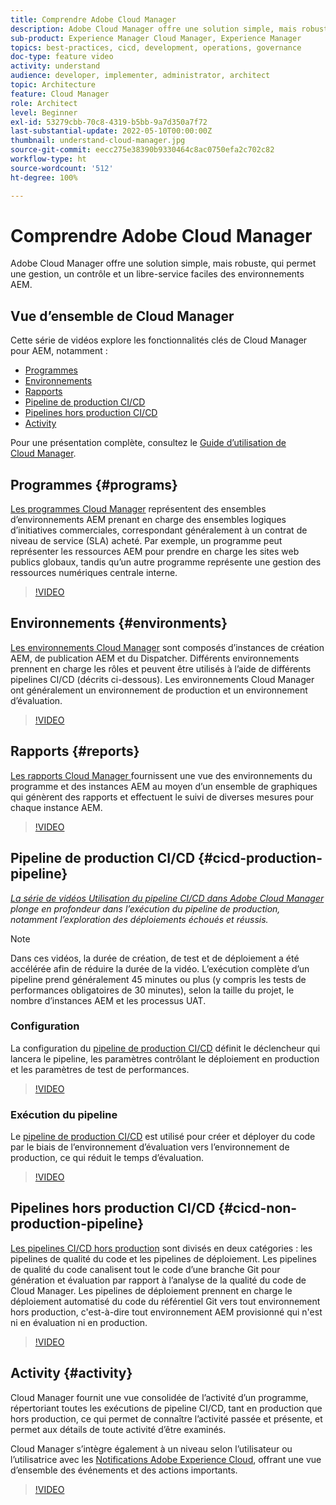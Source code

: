 ```yaml
---
title: Comprendre Adobe Cloud Manager
description: Adobe Cloud Manager offre une solution simple, mais robuste, qui permet une gestion, un contrôle et un libre-service faciles des environnements AEM.
sub-product: Experience Manager Cloud Manager, Experience Manager
topics: best-practices, cicd, development, operations, governance
doc-type: feature video
activity: understand
audience: developer, implementer, administrator, architect
topic: Architecture
feature: Cloud Manager
role: Architect
level: Beginner
exl-id: 53279cbb-70c8-4319-b5bb-9a7d350a7f72
last-substantial-update: 2022-05-10T00:00:00Z
thumbnail: understand-cloud-manager.jpg
source-git-commit: eecc275e38390b9330464c8ac0750efa2c702c82
workflow-type: ht
source-wordcount: '512'
ht-degree: 100%

---
```


# Comprendre Adobe Cloud Manager

Adobe Cloud Manager offre une solution simple, mais robuste, qui permet une gestion, un contrôle et un libre-service faciles des environnements AEM.

## Vue d’ensemble de Cloud Manager

Cette série de vidéos explore les fonctionnalités clés de Cloud Manager pour AEM, notamment :

* [Programmes](#programs)
* [Environnements](#environments)
* [Rapports](#reports)
* [Pipeline de production CI/CD](#cicd-production-pipeline)
* [Pipelines hors production CI/CD](#cicd-non-production-pipeline)
* [Activity](#activity)

Pour une présentation complète, consultez le [Guide d’utilisation de Cloud Manager](https://experienceleague.adobe.com/docs/experience-manager-cloud-manager/content/introduction.html?lang=fr).

## Programmes {#programs}

[Les programmes Cloud Manager](https://experienceleague.adobe.com/docs/experience-manager-cloud-manager/content/getting-started/program-setup.html?lang=fr) représentent des ensembles d’environnements AEM prenant en charge des ensembles logiques d’initiatives commerciales, correspondant généralement à un contrat de niveau de service (SLA) acheté. Par exemple, un programme peut représenter les ressources AEM pour prendre en charge les sites web publics globaux, tandis qu’un autre programme représente une gestion des ressources numériques centrale interne.

>[!VIDEO](https://video.tv.adobe.com/v/26313?quality=12&learn=on)

## Environnements {#environments}

[Les environnements Cloud Manager](https://experienceleague.adobe.com/docs/experience-manager-cloud-manager/content/using/managing-environments.html?lang=fr) sont composés d’instances de création AEM, de publication AEM et du Dispatcher. Différents environnements prennent en charge les rôles et peuvent être utilisés à l’aide de différents pipelines CI/CD (décrits ci-dessous). Les environnements Cloud Manager ont généralement un environnement de production et un environnement d’évaluation.

>[!VIDEO](https://video.tv.adobe.com/v/26318?quality=12&learn=on)

## Rapports {#reports}

[Les rapports Cloud Manager ](https://experienceleague.adobe.com/docs/experience-manager-cloud-manager/content/using/monitoring-environments.html?lang=fr) fournissent une vue des environnements du programme et des instances AEM au moyen d’un ensemble de graphiques qui génèrent des rapports et effectuent le suivi de diverses mesures pour chaque instance AEM.

>[!VIDEO](https://video.tv.adobe.com/v/26315?quality=12&learn=on)

## Pipeline de production CI/CD {#cicd-production-pipeline}

*[La série de vidéos Utilisation du pipeline CI/CD dans Adobe Cloud Manager](./use-the-cicd-pipeline-in-cloud-manager-for-aem.md) plonge en profondeur dans l’exécution du pipeline de production, notamment l’exploration des déploiements échoués et réussis.*

>[!NOTE]
>
> Dans ces vidéos, la durée de création, de test et de déploiement a été accélérée afin de réduire la durée de la vidéo. L’exécution complète d’un pipeline prend généralement 45 minutes ou plus (y compris les tests de performances obligatoires de 30 minutes), selon la taille du projet, le nombre d’instances AEM et les processus UAT.

### Configuration

La configuration du [pipeline de production CI/CD](https://experienceleague.adobe.com/docs/experience-manager-cloud-manager/content/using/pipelines/production-pipelines.html?lang=fr) définit le déclencheur qui lancera le pipeline, les paramètres contrôlant le déploiement en production et les paramètres de test de performances.

>[!VIDEO](https://video.tv.adobe.com/v/26314?quality=12&learn=on)

### Exécution du pipeline

Le [pipeline de production CI/CD](https://experienceleague.adobe.com/docs/experience-manager-cloud-manager/content/using/code-deployment.html?lang=fr) est utilisé pour créer et déployer du code par le biais de l’environnement d’évaluation vers l’environnement de production, ce qui réduit le temps d’évaluation.

>[!VIDEO](https://video.tv.adobe.com/v/26317?quality=12&learn=on)

## Pipelines hors production CI/CD {#cicd-non-production-pipeline}

[Les pipelines CI/CD hors production](https://experienceleague.adobe.com/docs/experience-manager-cloud-manager/content/using/pipelines/production-pipelines.html?lang=fr) sont divisés en deux catégories : les pipelines de qualité du code et les pipelines de déploiement. Les pipelines de qualité du code canalisent tout le code d’une branche Git pour génération et évaluation par rapport à l’analyse de la qualité du code de Cloud Manager. Les pipelines de déploiement prennent en charge le déploiement automatisé du code du référentiel Git vers tout environnement hors production, c&#39;est-à-dire tout environnement AEM provisionné qui n&#39;est ni en évaluation ni en production.

>[!VIDEO](https://video.tv.adobe.com/v/26316?quality=12&learn=on)

## Activity {#activity}

Cloud Manager fournit une vue consolidée de l’activité d’un programme, répertoriant toutes les exécutions de pipeline CI/CD, tant en production que hors production, ce qui permet de connaître l’activité passée et présente, et permet aux détails de toute activité d’être examinés.

Cloud Manager s’intègre également à un niveau selon l’utilisateur ou l’utilisatrice avec les [Notifications Adobe Experience Cloud](https://experienceleague.adobe.com/docs/experience-manager-cloud-manager/content/using/notifications.html?lang=fr), offrant une vue d’ensemble des événements et des actions importants.

>[!VIDEO](https://video.tv.adobe.com/v/26319?quality=12&learn=on)
